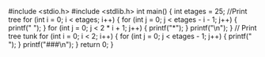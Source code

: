 #include <stdio.h> 
#include <stdlib.h> 
int main() 
{ 
 int etages = 25; 
 //Print tree 
 for (int i = 0; i < etages; i++) { 
 for (int j = 0; j < etages - i - 1; j++) { 
 printf(" "); 
 } 
 for (int j = 0; j < 2 * i + 1; j++) { 
 printf("*"); 
 } 
 printf("\n"); 
 } 
 // Print tree tunk 
 for (int i = 0; i < 2; i++) { 
 for (int j = 0; j < etages - 1; j++) { 
 printf(" "); 
 } 
 printf("###\n"); 
 } 
 return 0; 
}
